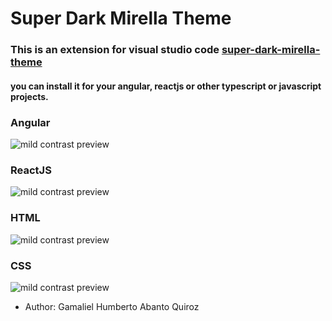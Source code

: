 # Super Dark Mirella Theme

### This is an extension for visual studio code [super-dark-mirella-theme](https://github.com/gamalielaq/super-dark-mirella-theme.git)

#### you can install it for your angular, reactjs or other typescript or javascript projects.

### Angular
![mild contrast preview](https://i.imgur.com/4wT0eGQ.png)

### ReactJS
![mild contrast preview](https://i.imgur.com/lndcUs2.png)

### HTML
![mild contrast preview](https://i.imgur.com/pP4eAn4.png)

### CSS
![mild contrast preview](https://i.imgur.com/WbhK81I.png)


* Author: Gamaliel Humberto Abanto Quiroz